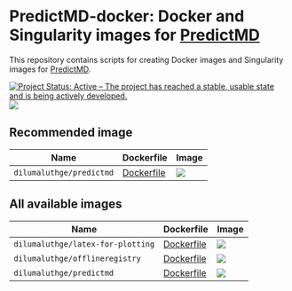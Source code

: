 # PredictMD-docker: Docker and Singularity images for [PredictMD](https://predictmd.net)

This repository contains scripts for creating Docker images and
Singularity images for [PredictMD](https://predictmd.net).

<a href="https://www.repostatus.org/#active">
<img src="https://www.repostatus.org/badges/latest/active.svg"
alt="Project Status: Active – The project has reached a stable, usable
state and is being actively developed." /></a>
<a href="https://travis-ci.com/DilumAluthge/PredictMD-docker/branches">
<img
src="https://travis-ci.com/DilumAluthge/PredictMD-docker.svg?branch=master"/>
</a>

## Recommended image

| Name | Dockerfile | Image |
| ---- | ---------- | ----- |
| `dilumaluthge/predictmd` | [Dockerfile](/images/predictmd/builddir/Dockerfile) | <a href="https://hub.docker.com/r/dilumaluthge/predictmd"><img src="https://images.microbadger.com/badges/image/dilumaluthge/predictmd.svg"></a> |

## All available images

| Name | Dockerfile | Image |
| ---- | ---------- | ----- |
| `dilumaluthge/latex-for-plotting` | [Dockerfile](/images/latex-for-plotting/builddir/Dockerfile) | <a href="https://hub.docker.com/r/dilumaluthge/latex-for-plotting"><img src="https://images.microbadger.com/badges/image/dilumaluthge/latex-for-plotting.svg"></a> |
| `dilumaluthge/offlineregistry` | [Dockerfile](/images/offlineregistry/builddir/Dockerfile) | <a href="https://hub.docker.com/r/dilumaluthge/offlineregistry"><img src="https://images.microbadger.com/badges/image/dilumaluthge/offlineregistry.svg"></a> |
| `dilumaluthge/predictmd` | [Dockerfile](/images/predictmd/builddir/Dockerfile) | <a href="https://hub.docker.com/r/dilumaluthge/predictmd"><img src="https://images.microbadger.com/badges/image/dilumaluthge/predictmd.svg"></a> |
